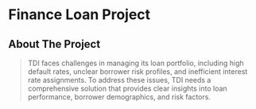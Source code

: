 # Finance Loan Project

## About The Project
> TDI faces challenges in managing its loan portfolio, including high default rates, unclear borrower risk profiles, and inefficient interest rate assignments. To address these issues, TDI needs a comprehensive solution that provides clear insights into loan performance, borrower demographics, and risk factors.


